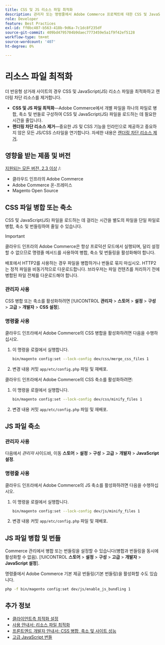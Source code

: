 ```yaml
---
title: CSS 및 JS 리소스 파일 최적화
description: 관리자 또는 명령줄에서 Adobe Commerce 프로젝트에 대한 CSS 및 JavaScript(JS) 파일을 병합하고 축소하는 방법을 알아봅니다.
role: Developer
feature: Best Practices
exl-id: ff0bc407-b563-418b-9d6a-7c1dc8f235df
source-git-commit: 409bd4795704b9daec7773459e5a1f9f42ef5128
workflow-type: tm+mt
source-wordcount: '407'
ht-degree: 0%

---
```


# 리소스 파일 최적화

더 반응형 상거래 사이트의 경우 CSS 및 JavaScript(JS) 리소스 파일을 최적화하고 렌더링 차단 리소스를 제거합니다.

- **CSS 및 JS 파일 최적화**—Adobe Commerce에서 개별 파일을 하나의 파일로 병합, 축소 및 번들로 구성하여 CSS 및 JavaScript(JS) 파일을 로드하는 데 필요한 시간을 줄입니다.
- **렌더링 차단 리소스 제거**—중요한 JS 및 CSS 기능을 인라인으로 제공하고 중요하지 않은 모든 JS/CSS 스타일을 연기합니다. 자세한 내용은 [렌더링 차단 리소스 제거](https://web.dev/render-blocking-resources/).

## 영향을 받는 제품 및 버전

[지원되는 모든 버전, 2.3 이상](../../../release/versions.md) /:

- 클라우드 인프라의 Adobe Commerce
- Adobe Commerce 온-프레미스
- Magento Open Source

## CSS 파일 병합 또는 축소

CSS 및 JavaScript(JS) 파일을 로드하는 데 걸리는 시간을 별도의 파일을 단일 파일로 병합, 축소 및 번들링하여 줄일 수 있습니다.

>[!IMPORTANT]
>
>클라우드 인프라의 Adobe Commerce은 항상 프로덕션 모드에서 실행되며, 달리 설정할 수 없으므로 명령줄 메서드를 사용하여 병합, 축소 및 번들링을 활성화해야 합니다.

배포에서 HTTP2를 사용하는 경우 파일을 병합하거나 번들로 묶지 마십시오. HTTP2는 정적 파일을 비동기적으로 다운로드합니다. 브라우저는 파일 컨텐츠를 처리하기 전에 병합된 파일 전체를 다운로드해야 합니다.

### 관리자 사용

CSS 병합 또는 축소를 활성화하려면 [!UICONTROL **관리자** > **스토어** > **설정** > **구성** > **고급** > **개발자** > **CSS 설정**].

### 명령줄 사용

클라우드 인프라에서 Adobe Commerce의 CSS 병합을 활성화하려면 다음을 수행하십시오.

1. 이 명령을 로컬에서 실행합니다.

   ```bash
   bin/magento config:set --lock-config dev/css/merge_css_files 1
   ```

1. 변경 내용 커밋 `app/etc/config.php` 파일 및 재배포.

클라우드 인프라에서 Adobe Commerce의 CSS 축소를 활성화하려면:

1. 이 명령을 로컬에서 실행합니다.

   ```bash
   bin/magento config:set --lock-config dev/css/minify_files 1
   ```

1. 변경 내용 커밋 `app/etc/config.php` 파일 및 재배포.

## JS 파일 축소

### 관리자 사용

다음에서 *관리자* 사이드바, 이동 **스토어** > **설정** > **구성** > **고급** > **개발자** > **JavaScript 설정**.

### 명령줄 사용

클라우드 인프라에서 Adobe Commerce의 JS 축소를 활성화하려면 다음을 수행하십시오.

1. 이 명령을 로컬에서 실행합니다.

   ```bash
   bin/magento config:set --lock-config dev/js/minify_files 1
   ```

1. 변경 내용 커밋 `app/etc/config.php` 파일 및 재배포.

## JS 파일 병합 및 번들

Commerce 관리에서 병합 또는 번들링을 설정할 수 있습니다(병합과 번들링을 동시에 활성화할 수 없음). [!UICONTROL **스토어** > **설정** > **구성** > **고급** > **개발자** > **JavaScript 설정**].

명령줄에서 Adobe Commerce 기본 제공 번들링(기본 번들링)을 활성화할 수도 있습니다.

```bash
php -f bin/magento config:set dev/js/enable_js_bundling 1
```

## 추가 정보

- [클라이언트측 최적화 설정](../../../performance/configuration.md#client-side-optimization-settings)
- [사용 안내서: 리소스 파일 최적화](https://docs.magento.com/user-guide/system/file-optimization.html)
- [프론트엔드 개발자 안내서: CSS 병합, 축소 및 사이트 성능](https://developer.adobe.com/commerce/frontend-core/guide/css/#css-merging-minification-and-performance)
- [고급 JavaScript 번들](../../../performance/advanced-js-bundling.md)
